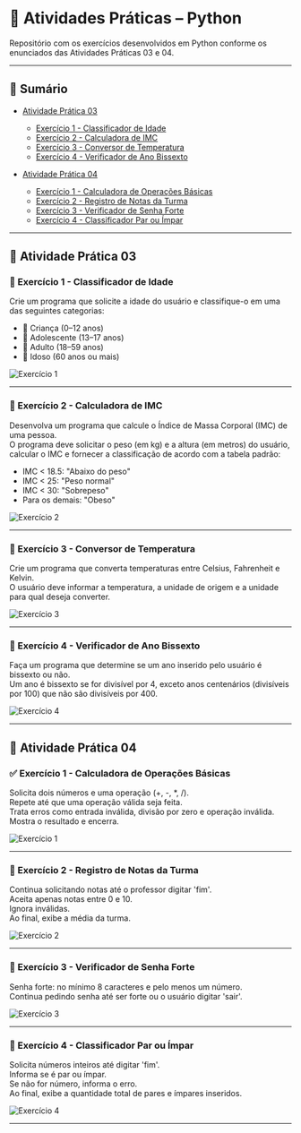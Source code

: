# 📘 Atividades Práticas – Python

Repositório com os exercícios desenvolvidos em Python conforme os enunciados das Atividades Práticas 03 e 04.

---

## 📑 Sumário

- [Atividade Prática 03](#atividade-pratica-03)  
  - [Exercício 1 - Classificador de Idade](#exercicio-1---classificador-de-idade)  
  - [Exercício 2 - Calculadora de IMC](#exercicio-2---calculadora-de-imc)  
  - [Exercício 3 - Conversor de Temperatura](#exercicio-3---conversor-de-temperatura)  
  - [Exercício 4 - Verificador de Ano Bissexto](#exercicio-4---verificador-de-ano-bissexto)  

- [Atividade Prática 04](#atividade-pratica-04)  
  - [Exercício 1 - Calculadora de Operações Básicas](#exercicio-1---calculadora-de-operacoes-basicas)  
  - [Exercício 2 - Registro de Notas da Turma](#exercicio-2---registro-de-notas-da-turma)  
  - [Exercício 3 - Verificador de Senha Forte](#exercicio-3---verificador-de-senha-forte)  
  - [Exercício 4 - Classificador Par ou Ímpar](#exercicio-4---classificador-par-ou-impar)  

---

## 🔷 Atividade Prática 03

### 🔹 Exercício 1 - Classificador de Idade

Crie um programa que solicite a idade do usuário e classifique-o em uma das seguintes categorias:

- 👶 Criança (0–12 anos)  
- 🧒 Adolescente (13–17 anos)  
- 🧑 Adulto (18–59 anos)  
- 👴 Idoso (60 anos ou mais)

![Exercício 1](https://github.com/user-attachments/assets/afcf84a7-196b-4411-82b6-1a8440a88e9f)

---

### 🔹 Exercício 2 - Calculadora de IMC

Desenvolva um programa que calcule o Índice de Massa Corporal (IMC) de uma pessoa.  
O programa deve solicitar o peso (em kg) e a altura (em metros) do usuário, calcular o IMC e fornecer a classificação de acordo com a tabela padrão:

- IMC < 18.5: "Abaixo do peso"  
- IMC < 25: "Peso normal"  
- IMC < 30: "Sobrepeso"  
- Para os demais: "Obeso"

![Exercício 2](https://github.com/user-attachments/assets/1d6fc408-82b7-4c99-8496-8aabd261ed28)

---

### 🔹 Exercício 3 - Conversor de Temperatura

Crie um programa que converta temperaturas entre Celsius, Fahrenheit e Kelvin.  
O usuário deve informar a temperatura, a unidade de origem e a unidade para qual deseja converter.

![Exercício 3](https://github.com/user-attachments/assets/9a6c1dab-7900-4239-b1ce-65a7270c2541)

---

### 🔹 Exercício 4 - Verificador de Ano Bissexto

Faça um programa que determine se um ano inserido pelo usuário é bissexto ou não.  
Um ano é bissexto se for divisível por 4, exceto anos centenários (divisíveis por 100) que não são divisíveis por 400.

![Exercício 4](https://github.com/user-attachments/assets/704d5726-215b-4734-928c-401d6fd36f58)

---

## 🔷 Atividade Prática 04

### ✅ Exercício 1 - Calculadora de Operações Básicas

Solicita dois números e uma operação (+, -, *, /).  
Repete até que uma operação válida seja feita.  
Trata erros como entrada inválida, divisão por zero e operação inválida.  
Mostra o resultado e encerra.

![Exercício 1](https://github.com/user-attachments/assets/963f9496-2374-4117-9921-6b86d751a594)

---

### 📝 Exercício 2 - Registro de Notas da Turma

Continua solicitando notas até o professor digitar 'fim'.  
Aceita apenas notas entre 0 e 10.  
Ignora inválidas.  
Ao final, exibe a média da turma.

![Exercício 2](https://github.com/user-attachments/assets/f87c6d95-442c-4cb5-84a5-2cea4adf9cd7)

---

### 🔐 Exercício 3 - Verificador de Senha Forte

Senha forte: no mínimo 8 caracteres e pelo menos um número.  
Continua pedindo senha até ser forte ou o usuário digitar 'sair'.

![Exercício 3](https://github.com/user-attachments/assets/fdeebf6c-b059-490f-a0f5-0c157d3e5f2e)

---

### 🔢 Exercício 4 - Classificador Par ou Ímpar

Solicita números inteiros até digitar 'fim'.  
Informa se é par ou ímpar.  
Se não for número, informa o erro.  
Ao final, exibe a quantidade total de pares e ímpares inseridos.

![Exercício 4](https://github.com/user-attachments/assets/2a5b1e7b-bffe-49bb-8de6-075698453c2a)

---
